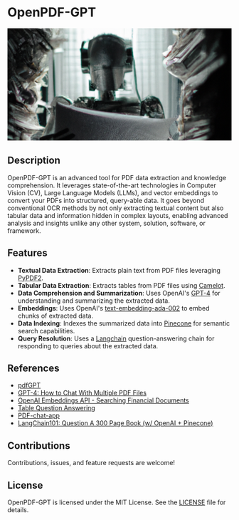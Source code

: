 # OpenPDF-GPT
<div align="center">


![Demo](https://github.com/Joseph-M-Cook/OpenPDF-GPT/blob/facc24828f754cbc0e7a3e4731fdd3a83f859572/OpenPDF-GPT-README.png)
  </div>
  
## Description
OpenPDF-GPT is an advanced tool for PDF data extraction and knowledge comprehension. It leverages state-of-the-art technologies in Computer Vision (CV), Large Language Models (LLMs), and vector embeddings to convert your PDFs into structured, query-able data. It goes beyond conventional OCR methods by not only extracting textual content but also tabular data and information hidden in complex layouts, enabling advanced analysis and insights unlike any other system, solution, software, or framework.

## Features
- **Textual Data Extraction**: Extracts plain text from PDF files leveraging [PyPDF2](https://pypi.org/project/PyPDF2/).
- **Tabular Data Extraction**: Extracts tables from PDF files using [Camelot](https://pypi.org/project/camelot-py/).
- **Data Comprehension and Summarization**: Uses OpenAI's [GPT-4](https://openai.com/research/gpt-4) for understanding and summarizing the extracted data.
- **Embeddings**: Uses OpenAI's [text-embedding-ada-002](https://platform.openai.com/docs/guides/embeddings) to embed chunks of extracted data.
- **Data Indexing**: Indexes the summarized data into [Pinecone](https://www.pinecone.io/) for semantic search capabilities.
- **Query Resolution**: Uses a [Langchain](https://python.langchain.com/en/latest/index.html) question-answering chain for responding to queries about the extracted data.

## References
- [pdfGPT](https://github.com/bhaskatripathi/pdfGPT)
- [GPT-4: How to Chat With Multiple PDF Files](https://www.youtube.com/watch?v=Ix9WIZpArm0&t=12s)
- [OpenAI Embeddings API - Searching Financial Documents](https://www.youtube.com/watch?v=xzHhZh7F25I)
- [Table Question Answering](https://docs.pinecone.io/docs/table-qa)
- [PDF-chat-app](https://github.com/sukumar18/PDF-chat-app/blob/main/pdfapp.py)
- [LangChain101: Question A 300 Page Book (w/ OpenAI + Pinecone)](https://www.youtube.com/watch?v=h0DHDp1FbmQ&t=482s)

## Contributions
Contributions, issues, and feature requests are welcome!

 ## License
OpenPDF-GPT is licensed under the MIT License. See the [LICENSE](./LICENSE) file for details.
